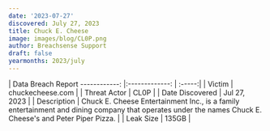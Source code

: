 ```yaml
---
date: '2023-07-27'
discovered: July 27, 2023
title: Chuck E. Cheese
image: images/blog/CL0P.png
author: Breachsense Support
draft: false
yearmonths: 2023/july
---
```



| Data Breach Report
------------:     |:-------------:    | :-----:|
| Victim      | chuckecheese.com      | 
| Threat Actor      | CL0P      | 
| Date Discovered      | Jul 27, 2023      | 
| Description      | Chuck E. Cheese Entertainment Inc., is a family entertainment and dining company that operates under the names Chuck E. Cheese's and Peter Piper Pizza.      | 
| Leak Size      | 135GB      | 

